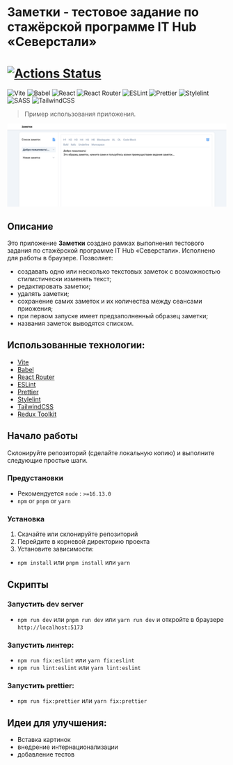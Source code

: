 # Заметки - тестовое задание по стажёрской программе IT Hub «Северстали»
# [![Actions Status](https://github.com/danilaprokoshev/notes/workflows/CI/badge.svg)](https://github.com/danilaprokoshev/notes/actions)
![Vite](https://img.shields.io/badge/-Vite-646CFF?logo=vite&logoColor=white&style=for-the-badge)
![Babel](https://img.shields.io/badge/Babel-F9DC3e?style=for-the-badge&logo=babel&logoColor=black)
![React](https://img.shields.io/badge/-React-61DAFB?logo=react&logoColor=white&style=for-the-badge)
![React Router](https://img.shields.io/badge/React_Router-CA4245?style=for-the-badge&logo=react-router&logoColor=white)
![ESLint](https://img.shields.io/badge/ESLint-4B3263?style=for-the-badge&logo=eslint&logoColor=white)
![Prettier](https://img.shields.io/badge/-Prettier-F7B93E?logo=prettier&logoColor=white&style=for-the-badge)
![Stylelint](https://img.shields.io/badge/-Stylelint-263238?logo=stylelint&logoColor=white&style=for-the-badge)
![SASS](https://img.shields.io/badge/SASS-hotpink.svg?style=for-the-badge&logo=SASS&logoColor=white)
![TailwindCSS](https://img.shields.io/badge/tailwindcss-%2338B2AC.svg?style=for-the-badge&logo=tailwind-css&logoColor=white)

> Пример использования приложения.

![screenshot](./src/assets/images/example.png)

## Описание

Это приложение **Заметки** создано рамках выполнения тестового задания по стажёрской программе IT Hub «Северстали». Исполнено для работы в браузере.
Позволяет:
- создавать одно или несколько текстовых заметок с возможностью стилистически изменять текст;
- редактировать заметки;
- удалять заметки;
- сохранение самих заметок и их количества между сеансами приожения;
- при первом запуске имеет предзаполненный образец заметки;
- названия заметок выводятся списком.

## Использованные технологии:

- [Vite](https://vitejs.dev/)
- [Babel](https://babeljs.io/)
- [React Router](https://reactrouter.com/)
- [ESLint](https://eslint.org/)
- [Prettier](https://prettier.io/)
- [Stylelint](https://stylelint.io/)
- [TailwindCSS](https://tailwindcss.com/)
- [Redux Toolkit](https://redux-toolkit.js.org/)

## Начало работы

Склонируйте репозиторий (сделайте локальную копию) и выполните следующие простые шаги.

### Предустановки

- Рекомендуется `node` : `>=16.13.0`
- `npm` or `pnpm` or `yarn`

### Установка

1. Скачайте или склонируйте репозиторий
2. Перейдите в корневой директорию проекта
3. Установите зависимости:

- `npm install` или `pnpm install` или `yarn`

## Скрипты

### Запустить dev server

- `npm run dev` или `pnpm run dev` или `yarn run dev` и откройте в браузере `http://localhost:5173`

### Запустить линтер:

- `npm run fix:eslint` или `yarn fix:eslint`
- `npm run lint:eslint` или `yarn lint:eslint`

### Запустить prettier:

- `npm run fix:prettier` или `yarn fix:prettier`

## Идеи для улучшения:
- Вставка картинок
- внедрение интернационализации
- добавление тестов
